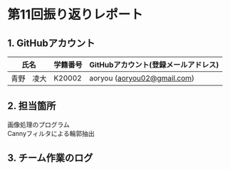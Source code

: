 # 第11回振り返りレポート

## 1. GitHubアカウント

| 氏名           | 学籍番号    | GitHubアカウント(登録メールアドレス) |
| -------------- | ----------- | -------------------------------------- |
|  青野　凌大    | K20002     | aoryou (aoryou02@gmail.com) |

## 2. 担当箇所  
画像処理のプログラム  
Cannyフィルタによる輪郭抽出
  
## 3. チーム作業のログ  
<pre>  

</pre>

